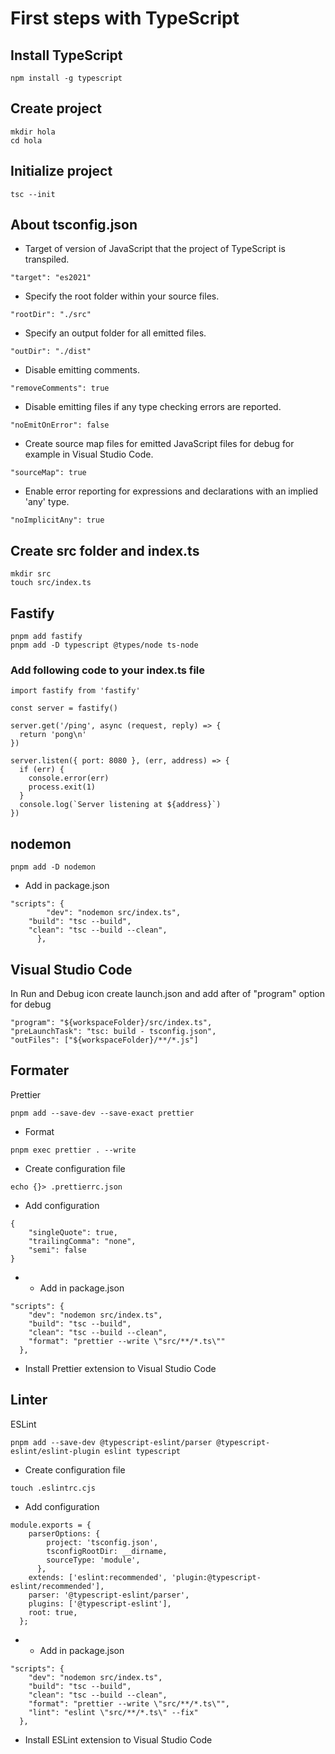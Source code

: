 # First steps with TypeScript

## Install TypeScript

```
npm install -g typescript
```

## Create project

```
mkdir hola
cd hola
```

## Initialize project

```
tsc --init
```

## About tsconfig.json

- Target of version of JavaScript that the project of TypeScript is transpiled.

```
"target": "es2021"
```

- Specify the root folder within your source files.

```
"rootDir": "./src"
```

- Specify an output folder for all emitted files.

```
"outDir": "./dist"
```

- Disable emitting comments.

```
"removeComments": true
```

- Disable emitting files if any type checking errors are reported.

```
"noEmitOnError": false
```

- Create source map files for emitted JavaScript files for debug for example in Visual Studio Code.

```
"sourceMap": true
```

- Enable error reporting for expressions and declarations with an implied 'any' type.

```
"noImplicitAny": true
```

## Create src folder and index.ts

```
mkdir src
touch src/index.ts
```

## Fastify

```
pnpm add fastify
pnpm add -D typescript @types/node ts-node
```

### Add following code to your index.ts file

```
import fastify from 'fastify'

const server = fastify()

server.get('/ping', async (request, reply) => {
  return 'pong\n'
})

server.listen({ port: 8080 }, (err, address) => {
  if (err) {
    console.error(err)
    process.exit(1)
  }
  console.log(`Server listening at ${address}`)
})
```

## nodemon

```
pnpm add -D nodemon
```

- Add in package.json

```
"scripts": {
		"dev": "nodemon src/index.ts",
    "build": "tsc --build",
    "clean": "tsc --build --clean",
	  },
```

## Visual Studio Code

In Run and Debug icon create launch.json and add after of "program" option for debug

```
"program": "${workspaceFolder}/src/index.ts",
"preLaunchTask": "tsc: build - tsconfig.json",
"outFiles": ["${workspaceFolder}/**/*.js"]
```

## Formater

Prettier

```
pnpm add --save-dev --save-exact prettier
```

- Format

```
pnpm exec prettier . --write
```

- Create configuration file

```
echo {}> .prettierrc.json
```

- Add configuration

```
{
    "singleQuote": true,
    "trailingComma": "none",
    "semi": false
}
```
- * Add in package.json
```
"scripts": {
    "dev": "nodemon src/index.ts",
    "build": "tsc --build",
    "clean": "tsc --build --clean",
    "format": "prettier --write \"src/**/*.ts\""
  },
```
- Install Prettier extension to Visual Studio Code

## Linter
ESLint
```
pnpm add --save-dev @typescript-eslint/parser @typescript-eslint/eslint-plugin eslint typescript
```
- Create configuration file
```
touch .eslintrc.cjs
```
- Add configuration
```
module.exports = {
    parserOptions: {
        project: 'tsconfig.json',
        tsconfigRootDir: __dirname,
        sourceType: 'module',
      },    
    extends: ['eslint:recommended', 'plugin:@typescript-eslint/recommended'],
    parser: '@typescript-eslint/parser',
    plugins: ['@typescript-eslint'],
    root: true,
  };
```
- * Add in package.json
```
"scripts": {
    "dev": "nodemon src/index.ts",
    "build": "tsc --build",
    "clean": "tsc --build --clean",
    "format": "prettier --write \"src/**/*.ts\"",
    "lint": "eslint \"src/**/*.ts\" --fix"
  },
```
- Install ESLint extension to Visual Studio Code